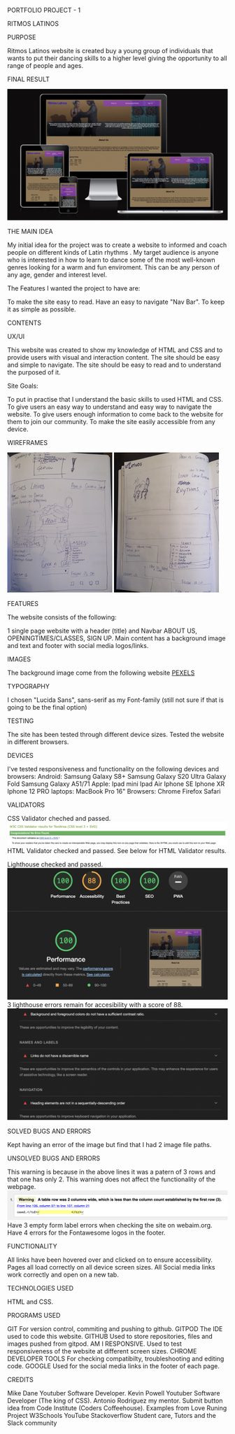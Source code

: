 PORTFOLIO PROJECT - 1

RITMOS LATINOS

PURPOSE

Ritmos Latinos website is created buy a young group of individuals that wants to put their dancing skills to a higher level
giving the opportunity to all range of people and ages.


FINAL RESULT

![Am I Responsive](assets/readme-images/amiresponsive.png)



THE MAIN IDEA 

My initial idea for the project was to create a website to informed and coach people on different kinds of Latin rhythms . My target audience is anyone who is interested in how to learn to dance some of the most well-known genres looking for a warm and fun enviroment. This can be any person of any age, gender and interest level. 

The Features I wanted the project to have are:

To make the site easy to read.
Have an easy to navigate "Nav Bar".
To keep it as simple as possible.

CONTENTS

UX/UI

This website was created to show my knowledge of HTML and CSS and to provide users with visual and interaction content.
The site should be easy and simple to navigate.
The site should be easy to read and to understand the purposed of it.

Site Goals:

To put in practise that I understand the basic skills to used HTML and CSS.
To give users an easy way to understand and easy way to navigate the website.
To give users enough information to come back to the website for them to join our community.
To make the site easily accessible from any device.


WIREFRAMES

![Wireframe 1](assets/images/wireframes/wireframedesk.jpeg) 
![Wireframe 2](assets/images/wireframes/Wireframedesk2.jpeg)

FEATURES

The website consists of the following:

1 single page website with a header (title) and Navbar  ABOUT US, OPENINGTIMES/CLASSES, SIGN UP.
Main content has a background image and text and footer with social media logos/links.

IMAGES

The background image come from the following website [PEXELS](https://www.pexels.com/)

TYPOGRAPHY

I chosen "Lucida Sans", sans-serif as my Font-family (still not sure if that is going to be the final option)

TESTING

The site has been tested through different device sizes.
Tested the website in different browsers.

DEVICES

I've tested responsiveness and functionality on the following devices and browsers:
Android:
Samsung Galaxy S8+
Samsung Galaxy S20 Ultra
Galaxy Fold
Samsung Galaxy A51/71
Apple:
Ipad mini
Ipad Air
Iphone SE
Iphone XR
Iphone 12 PRO
laptops:
MacBook Pro 16"
Browsers:
Chrome
Firefox
Safari

VALIDATORS

CSS Validator cheched and passed.
![CSS Validator Results](assets/readme-images/cssvalidator.png)
HTML Validator checked and passed.
See below for HTML Validator results.

Lighthouse checked and passed.
![Ligthhouse Report](assets/readme-images/lighthouse-report.png)
3 lighthouse errors remain for accesibility with a score of 88.
![Lighthouse Errors](assets/readme-images/lighthouse-errors.png)


SOLVED BUGS AND ERRORS

Kept having an error of the image but find that I had 2 image file paths.


UNSOLVED BUGS AND ERRORS

This warning is because in the above lines it was a patern of 3 rows and that one has only 2.
This warning does not affect the functionality of the webpage.
![HTML Warning](assets/readme-images/htmlwarning.png)
Have 3 empty form label errors when checking the site on webaim.org.
Have 4 errors for the Fontawesome logos in the footer.



FUNCTIONALITY

All links have been hovered over and clicked on to ensure accessibility.
Pages all load correctly on all device screen sizes.
All Social media links work correctly and open on a new tab.


TECHNOLOGIES USED

HTML and CSS.

PROGRAMS USED

GIT
For version control, commiting and pushing to github.
GITPOD
The IDE used to code this website.
GITHUB
Used to store repositories, files and images pushed from gitpod.
AM I RESPONSIVE.
Used to test responsiveness of the website at different screen sizes.
CHROME DEVELOPER TOOLS
For checking compatibilty, troubleshooting and editing code.
GOOGLE
Used for the social media links in the footer of each page.

CREDITS

Mike Dane Youtuber Software Developer.
Kevin Powell Youtuber Software Developer (The king of CSS).
Antonio Rodriguez my mentor.
Submit button idea from Code Institute (Coders Coffeehouse).
Examples from Love Runing Project
W3Schools
YouTube
Stackoverflow
Student care, Tutors and the Slack community














































 